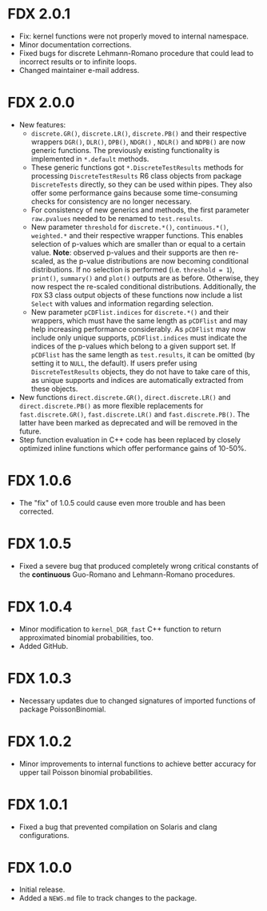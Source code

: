 # FDX 2.0.1

-   Fix: kernel functions were not properly moved to internal namespace.
-   Minor documentation corrections.
-   Fixed bugs for discrete Lehmann-Romano procedure that could lead to
    incorrect results or to infinite loops.
-   Changed maintainer e-mail address.


# FDX 2.0.0

-   New features:
    -   `discrete.GR()`, `discrete.LR()`, `discrete.PB()` and their respective
        wrappers `DGR()`, `DLR()`, `DPB()`, `NDGR()` , `NDLR()` and `NDPB()` are
        now generic functions. The previously existing functionality is
        implemented in `*.default` methods.
    -   These generic functions got `*.DiscreteTestResults` methods for
        processing `DiscreteTestResults` R6 class objects from package
        `DiscreteTests` directly, so they can be used within pipes. They also
        offer some performance gains because some time-consuming checks for
        consistency are no longer necessary.
    -   For consistency of new generics and methods, the first parameter
        `raw.pvalues` needed to be renamed to `test.results`.
    -   New parameter `threshold` for `discrete.*()`, `continuous.*()`,
        `weighted.*` and their respective wrapper functions. This enables
        selection of p-values which are smaller than or equal to a certain
        value. **Note**: observed p-values and their supports are then
        re-scaled, as the p-value distributions are now becoming conditional
        distributions. If no selection is performed (i.e. `threshold = 1`),
        `print()`, `summary()` and `plot()` outputs are as before. Otherwise,
        they now respect the re-scaled conditional distributions. Additionally,
        the `FDX` S3 class output objects of these functions now include a list
        `Select` with values and information regarding selection.
    -   New parameter `pCDFlist.indices` for `discrete.*()` and their wrappers,
        which must have the same length as `pCDFlist` and may help increasing
        performance considerably. As `pCDFlist` may now include only unique
        supports, `pCDFlist.indices` must indicate the indices of the p-values
        which belong to a given support set. If `pCDFlist` has the same length
        as `test.results`, it can be omitted (by setting it to `NULL`, the
        default). If users prefer using `DiscreteTestResults` objects, they
        do not have to take care of this, as unique supports and indices are
        automatically extracted from these objects.
-   New functions `direct.discrete.GR()`, `direct.discrete.LR()` and
    `direct.discrete.PB()` as more flexible replacements for 
    `fast.discrete.GR()`, `fast.discrete.LR()` and `fast.discrete.PB()`. The
    latter have been marked as deprecated and will be removed in the future.
-   Step function evaluation in C++ code has been replaced by closely optimized
    inline functions which offer performance gains of 10-50%.


# FDX 1.0.6

-   The "fix" of 1.0.5 could cause even more trouble and has been corrected.


# FDX 1.0.5

-   Fixed a severe bug that produced completely wrong critical constants of the 
    **continuous** Guo-Romano and Lehmann-Romano procedures.


# FDX 1.0.4

-   Minor modification to `kernel_DGR_fast` C++ function to return approximated
    binomial probabilities, too.
-   Added GitHub.


# FDX 1.0.3

-   Necessary updates due to changed signatures of imported functions of package
    PoissonBinomial.


# FDX 1.0.2

-   Minor improvements to internal functions to achieve better accuracy for
    upper tail Poisson binomial probabilities.


# FDX 1.0.1

-   Fixed a bug that prevented compilation on Solaris and clang configurations.


# FDX 1.0.0

-   Initial release.
-   Added a `NEWS.md` file to track changes to the package.
